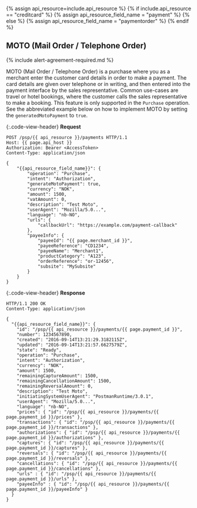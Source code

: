{% assign api_resource=include.api_resource %}
{% if include.api_resource == "creditcard" %}
    {% assign api_resource_field_name = "payment" %}
{% else %}
    {% assign api_resource_field_name = "paymentorder" %}
{% endif %}

## MOTO (Mail Order / Telephone Order)

{% include alert-agreement-required.md %}

MOTO (Mail Order / Telephone Order) is a purchase where you as a merchant enter 
the customer card details in order to make a payment. The card details are given
over telephone or in writing, and then entered into the payment interface by the
sales representative. Common use-cases are travel or hotel bookings, where the 
customer calls the sales representative to make a booking. This feature is only 
supported in the `Purchase` operation. See the abbreviated example below on how to
implement MOTO by setting the `generatedMotoPayment` to `true`.
 

{:.code-view-header}
**Request**

```http
POST /psp/{{ api_resource }}/payments HTTP/1.1
Host: {{ page.api_host }}
Authorization: Bearer <AccessToken>
Content-Type: application/json

{
    "{{api_resource_field_name}}": {
        "operation": "Purchase",
        "intent": "Authorization",
        "generateMotoPayment": true,
        "currency": "NOK",
        "amount": 1500,
        "vatAmount": 0,
        "description": "Test Moto",
        "userAgent": "Mozilla/5.0...",
        "language": "nb-NO",
        "urls": {
            "callbackUrl": "https://example.com/payment-callback"
        },
        "payeeInfo": {
            "payeeId": "{{ page.merchant_id }}",
            "payeeReference": "CD1234",
            "payeeName": "Merchant1",
            "productCategory": "A123",
            "orderReference": "or-12456",
            "subsite": "MySubsite"
        }
    }
}
```

{:.code-view-header}
**Response**

```http
HTTP/1.1 200 OK
Content-Type: application/json

{
  "{{api_resource_field_name}}": {
    "id": "/psp/{{ api_resource }}/payments/{{ page.payment_id }}",
    "number": 1234567890,
    "created": "2016-09-14T13:21:29.3182115Z",
    "updated": "2016-09-14T13:21:57.6627579Z",
    "state": "Ready",
    "operation": "Purchase",
    "intent": "Authorization",
    "currency": "NOK",
    "amount": 1500,
    "remainingCaptureAmount": 1500,
    "remainingCancellationAmount": 1500,
    "remainingReversalAmount": 0,
    "description": "Test Moto",
    "initiatingSystemUserAgent": "PostmanRuntime/3.0.1",
    "userAgent": "Mozilla/5.0...",
    "language": "nb-NO",
    "prices": { "id": "/psp/{{ api_resource }}/payments/{{ page.payment_id }}/prices" },
    "transactions": { "id": "/psp/{{ api_resource }}/payments/{{ page.payment_id }}/transactions" },
    "authorizations": { "id": "/psp/{{ api_resource }}/payments/{{ page.payment_id }}/authorizations" },
    "captures": { "id": "/psp/{{ api_resource }}/payments/{{ page.payment_id }}/captures" },
    "reversals": { "id": "/psp/{{ api_resource }}/payments/{{ page.payment_id }}/reversals" },
    "cancellations": { "id": "/psp/{{ api_resource }}/payments/{{ page.payment_id }}/cancellations" },
    "urls" : { "id": "/psp/{{ api_resource }}/payments/{{ page.payment_id }}/urls" },
    "payeeInfo" : { "id": "/psp/{{ api_resource }}/payments/{{ page.payment_id }}/payeeInfo" }
  }
}
```
